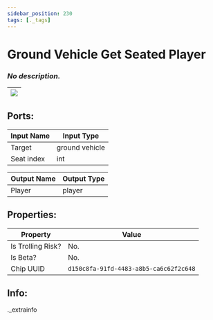 ```yaml
---
sidebar_position: 230
tags: [._tags]
---
```


# Ground Vehicle Get Seated Player


### *No description.*

| ![](https://images-ext-2.discordapp.net/external/MPmIaQzlEPmgGWlgi-WxBBXt0Bjv_zWPkg1y1f_sy3s/https/www.recroomcircuits.com/image/circuit/absolute-value?width=206&height=108) |
|-----|

## Ports:

| Input Name | Input Type |
|-----------|-----------|
| Target | ground vehicle |
| Seat index | int |

| Output Name | Output Type |
|-----------|-----------|
| Player | player |

## Properties:

| Property  | Value |
|-------------------|-----------|
| Is Trolling Risk? | No. |
| Is Beta? | No. |
| Chip UUID | `d150c8fa-91fd-4483-a8b5-ca6c62f2c648` |

## Info:
._extrainfo